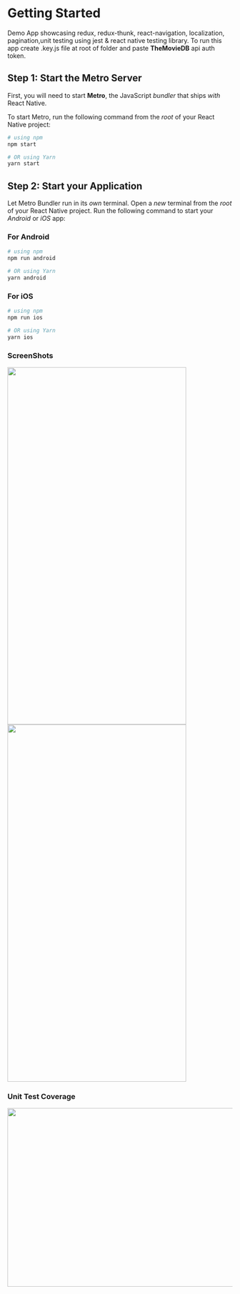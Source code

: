 
# Getting Started
Demo App showcasing redux, redux-thunk, react-navigation, localization, pagination,unit testing using jest & react native testing library.
To run this app create .key.js file at root of folder and paste **TheMovieDB** api auth token.

## Step 1: Start the Metro Server

First, you will need to start **Metro**, the JavaScript _bundler_ that ships _with_ React Native.

To start Metro, run the following command from the _root_ of your React Native project:

```bash
# using npm
npm start

# OR using Yarn
yarn start
```

## Step 2: Start your Application

Let Metro Bundler run in its _own_ terminal. Open a _new_ terminal from the _root_ of your React Native project. Run the following command to start your _Android_ or _iOS_ app:

### For Android

```bash
# using npm
npm run android

# OR using Yarn
yarn android
```

### For iOS

```bash
# using npm
npm run ios

# OR using Yarn
yarn ios
```

### ScreenShots
<img height="800" width="400" src = "https://github.com/shashanksoul/Demo/assets/46104967/b4d15255-5b07-4274-b505-cba190e58b7b" />
<img  height="800" width="400"  src = "https://github.com/shashanksoul/Demo/assets/46104967/acba605d-2ee8-484a-9232-f858bdc52ca4" />


### Unit Test Coverage
<img height="400" width="800" src = "https://github.com/shashanksoul/Demo/assets/46104967/69b402c4-42df-4729-b12b-b2db17620562" />





